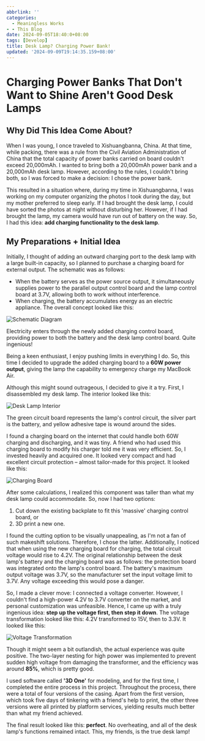 ```yaml
---
abbrlink: ''
categories:
  - Meaningless Works
- - This Blog
date: 2024-09-05T18:40:0+08:00
tags: [Develop]
title: Desk Lamp? Charging Power Bank!
updated: '2024-09-09T19:14:35.159+08:00'
---
```


# Charging Power Banks That Don't Want to Shine Aren't Good Desk Lamps

## Why Did This Idea Come About?

When I was young, I once traveled to Xishuangbanna, China. At that time, while packing, there was a rule from the Civil Aviation Administration of China that the total capacity of power banks carried on board couldn't exceed 20,000mAh. I wanted to bring both a 20,000mAh power bank and a 20,000mAh desk lamp. However, according to the rules, I couldn't bring both, so I was forced to make a decision: I chose the power bank. 

This resulted in a situation where, during my time in Xishuangbanna, I was working on my computer organizing the photos I took during the day, but my mother preferred to sleep early. If I had brought the desk lamp, I could have sorted the photos at night without disturbing her. However, if I had brought the lamp, my camera would have run out of battery on the way. So, I had this idea: **add charging functionality to the desk lamp**.

## My Preparations + Initial Idea

Initially, I thought of adding an outward charging port to the desk lamp with a large built-in capacity, so I planned to purchase a charging board for external output. The schematic was as follows:

- When the battery serves as the power source output, it simultaneously supplies power to the parallel output control board and the lamp control board at 3.7V, allowing both to work without interference.
- When charging, the battery accumulates energy as an electric appliance. The overall concept looked like this:

![Schematic Diagram](https://img.picui.cn/free/2024/10/24/671a4faef3d9f.png)

Electricity enters through the newly added charging control board, providing power to both the battery and the desk lamp control board. Quite ingenious!

Being a keen enthusiast, I enjoy pushing limits in everything I do. So, this time I decided to upgrade the added charging board to a **60W power output**, giving the lamp the capability to emergency charge my MacBook Air.

Although this might sound outrageous, I decided to give it a try. First, I disassembled my desk lamp. The interior looked like this:

![Desk Lamp Interior](https://img.picui.cn/free/2024/10/24/671a4fb21697a.png)

The green circuit board represents the lamp's control circuit, the silver part is the battery, and yellow adhesive tape is wound around the sides.

I found a charging board on the internet that could handle both 60W charging and discharging, and it was tiny. A friend who had used this charging board to modify his charger told me it was very efficient. So, I invested heavily and acquired one. It looked very compact and had excellent circuit protection – almost tailor-made for this project. It looked like this:

![Charging Board](https://img.picui.cn/free/2024/10/24/671a4fe1d24c8.png)

After some calculations, I realized this component was taller than what my desk lamp could accommodate. So, now I had two options: 

1. Cut down the existing backplate to fit this 'massive' charging control board, or 
2. 3D print a new one.

I found the cutting option to be visually unappealing, as I'm not a fan of such makeshift solutions. Therefore, I chose the latter. Additionally, I noticed that when using the new charging board for charging, the total circuit voltage would rise to 4.2V. The original relationship between the desk lamp's battery and the charging board was as follows: the protection board was integrated onto the lamp's control board. The battery's maximum output voltage was 3.7V, so the manufacturer set the input voltage limit to 3.7V. Any voltage exceeding this would pose a danger.

So, I made a clever move: I connected a voltage converter. However, I couldn't find a high-power 4.2V to 3.7V converter on the market, and personal customization was unfeasible. Hence, I came up with a truly ingenious idea: **step up the voltage first, then step it down**. The voltage transformation looked like this: 4.2V transformed to 15V, then to 3.3V. It looked like this:

![Voltage Transformation](https://img.picui.cn/free/2024/10/24/671a4fe1aece3.png)

Though it might seem a bit outlandish, the actual experience was quite positive. The two-layer nesting for high power was implemented to prevent sudden high voltage from damaging the transformer, and the efficiency was around **85%**, which is pretty good.

I used software called **'3D One'** for modeling, and for the first time, I completed the entire process in this project. Throughout the process, there were a total of four versions of the casing. Apart from the first version, which took five days of tinkering with a friend's help to print, the other three versions were all printed by platform services, yielding results much better than what my friend achieved.

The final result looked like this: **perfect**. No overheating, and all of the desk lamp's functions remained intact. This, my friends, is the true desk lamp!
